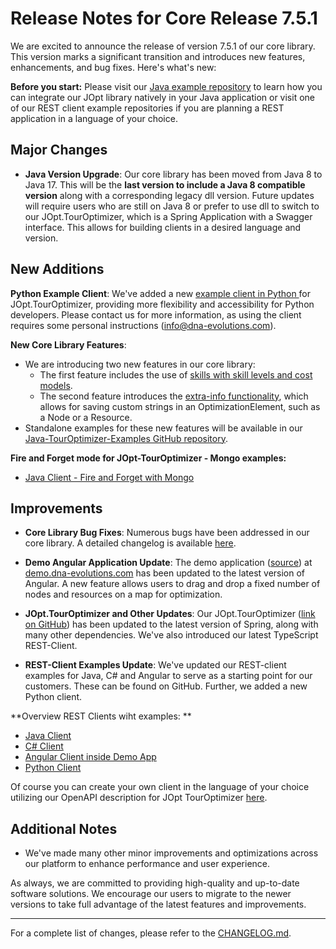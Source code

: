 # Release Notes for Core Release 7.5.1

We are excited to announce the release of version 7.5.1 of our core library. This version marks a significant transition and introduces new features, enhancements, and bug fixes. Here's what's new:


**Before you start:**
Please visit our [Java example repository](https://github.com/DNA-Evolutions/Java-TourOptimizer-Examples) to learn how you can integrate our JOpt library natively in your Java application or visit one of our REST client example repositories if you are planning a REST application in a language of your choice.

## Major Changes
- **Java Version Upgrade**: Our core library has been moved from Java 8 to Java 17. This will be the **last version to include a Java 8 compatible version** along with a corresponding legacy dll version. Future updates will require users who are still on Java 8 or prefer to use dll to switch to our JOpt.TourOptimizer, which is a Spring Application with a Swagger interface. This allows for building clients in a desired language and version.

## New Additions
**Python Example Client**: 
We've added a new [example client in Python ](https://github.com/DNA-Evolutions/Python-REST-Client-Examples) for JOpt.TourOptimizer, providing more flexibility and accessibility for Python developers. Please contact us for more information, as using the client requires some personal instructions (<a href="mailto:info@dna-evolutions.com">info@dna-evolutions.com</a>).

**New Core Library Features**:
  - We are introducing two new features in our core library:
    - The first feature includes the use of [skills with skill levels and cost models](https://github.com/DNA-Evolutions/Java-TourOptimizer-Examples/blob/master/src/main/java/com/dna/jopt/touroptimizer/java/examples/advanced/condition/ResourceTypeWithExpertiseConditionAndCostModelExample.java). 
    - The second feature introduces the [extra-info functionality](https://github.com/DNA-Evolutions/Java-TourOptimizer-Examples/blob/master/src/main/java/com/dna/jopt/touroptimizer/java/examples/advanced/extrainfo/ExtraInfoExample.java), which allows for saving custom strings in an OptimizationElement, such as a Node or a Resource.
  - Standalone examples for these new features will be available in our [Java-TourOptimizer-Examples GitHub repository](https://github.com/DNA-Evolutions/Java-TourOptimizer-Examples).
  
  **Fire and Forget mode for JOpt-TourOptimizer - Mongo examples:**
  - [Java Client - Fire and Forget with Mongo](https://github.com/DNA-Evolutions/Java-REST-Client-Examples/tree/master/src/main/java/com/dna/jopt/rest/client/example/touroptimizer/fireandforget)
  

## Improvements
- **Core Library Bug Fixes**: Numerous bugs have been addressed in our core library. A detailed changelog is available [here](https://github.com/DNA-Evolutions/Java-TourOptimizer-Examples/blob/master/CHANGELOG.md).

- **Demo Angular Application Update**: The demo application ([source](https://github.com/DNA-Evolutions/Angular-Demo-Application-Source)) at [demo.dna-evolutions.com](https://demo.dna-evolutions.com/) has been updated to the latest version of Angular. A new feature allows users to drag and drop a fixed number of nodes and resources on a map for optimization.

- **JOpt.TourOptimizer and Other Updates**: Our JOpt.TourOptimizer ([link on GitHub](https://github.com/DNA-Evolutions/Docker-REST-TourOptimizer)) has been updated to the latest version of Spring, along with many other dependencies. We've also introduced our latest TypeScript REST-Client.

- **REST-Client Examples Update**: We've updated our REST-client examples for Java, C# and Angular to serve as a starting point for our customers. These can be found on GitHub. Further, we added a new Python client.

**Overview REST Clients wiht examples: **
- [Java Client](https://github.com/DNA-Evolutions/Java-REST-Client-Examples)
- [C# Client](https://github.com/DNA-Evolutions/C-Sharp-REST-Client-Examples)
- [Angular Client inside Demo App](https://github.com/DNA-Evolutions/Angular-Demo-Application-Source)
- [Python Client](https://github.com/DNA-Evolutions/Python-REST-Client-Examples)

Of course you can create your own client in the language of your choice utilizing our OpenAPI description for JOpt TourOptimizer [here](https://github.com/DNA-Evolutions/Java-REST-Client-Examples/blob/master/src/main/resources/swagger/touroptimizer/spec/touroptimizer_spec.json).


## Additional Notes
- We've made many other minor improvements and optimizations across our platform to enhance performance and user experience.

As always, we are committed to providing high-quality and up-to-date software solutions. We encourage our users to migrate to the newer versions to take full advantage of the latest features and improvements.

---
For a complete list of changes, please refer to the [CHANGELOG.md](https://github.com/DNA-Evolutions/Java-TourOptimizer-Examples/blob/master/CHANGELOG.md).
